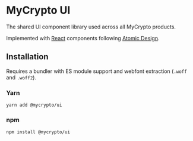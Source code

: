 # MyCrypto UI

The shared UI component library used across all MyCrypto products.

Implemented with [React](https://github.com/facebook/react) components following [Atomic Design](http://atomicdesign.bradfrost.com/).

## Installation

Requires a bundler with ES module support and webfont extraction (`.woff` and `.woff2`).

### Yarn

`yarn add @mycrypto/ui`

### npm

`npm install @mycrypto/ui`
